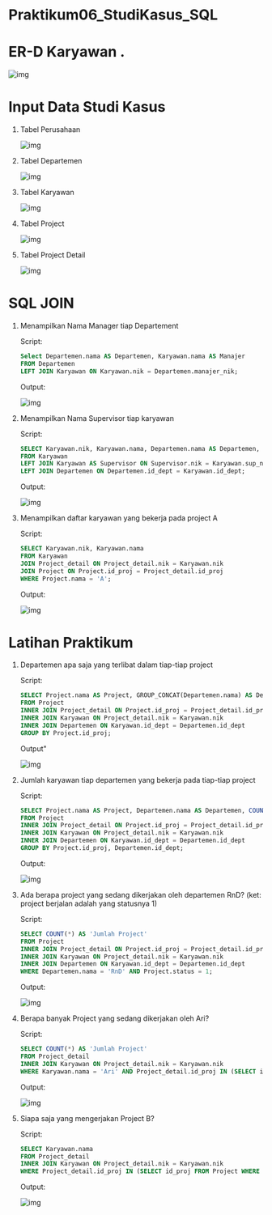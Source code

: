 # Praktikum06_StudiKasus_SQL

# ER-D Karyawan .

![img](gambar/ERD.png)

# Input Data Studi Kasus

1. Tabel Perusahaan

    ![img](gambar/1.png)

2. Tabel Departemen

    ![img](gambar/2.png)

3. Tabel Karyawan

    ![img](gambar/3.png)

4. Tabel Project

    ![img](gambar/4.png)

5. Tabel Project Detail

    ![img](gambar/5.png)


# SQL JOIN

1. Menampilkan Nama Manager tiap Departement

    Script:

    ```sql
    Select Departemen.nama AS Departemen, Karyawan.nama AS Manajer
    FROM Departemen
    LEFT JOIN Karyawan ON Karyawan.nik = Departemen.manajer_nik;
    ```

    Output:

    ![img](gambar/6.png)

2. Menampilkan Nama Supervisor tiap karyawan

    Script:

    ```sql
    SELECT Karyawan.nik, Karyawan.nama, Departemen.nama AS Departemen, Supervisor.nama AS Supervisor
    FROM Karyawan
    LEFT JOIN Karyawan AS Supervisor ON Supervisor.nik = Karyawan.sup_nik
    LEFT JOIN Departemen ON Departemen.id_dept = Karyawan.id_dept;
    ```

    Output:

    ![img](gambar/7.png)

3. Menampilkan daftar karyawan yang bekerja pada project A

    Script:

    ```sql
    SELECT Karyawan.nik, Karyawan.nama
    FROM Karyawan
    JOIN Project_detail ON Project_detail.nik = Karyawan.nik
    JOIN Project ON Project.id_proj = Project_detail.id_proj
    WHERE Project.nama = 'A';
    ```

    Output:

    ![img](gambar/8.png)


# Latihan Praktikum

1. Departemen apa saja yang terlibat dalam tiap-tiap project

    Script:

    ```sql
    SELECT Project.nama AS Project, GROUP_CONCAT(Departemen.nama) AS Departemen
    FROM Project
    INNER JOIN Project_detail ON Project.id_proj = Project_detail.id_proj
    INNER JOIN Karyawan ON Project_detail.nik = Karyawan.nik
    INNER JOIN Departemen ON Karyawan.id_dept = Departemen.id_dept
    GROUP BY Project.id_proj;
    ```

    Output"

    ![img](gambar/9.png)

2. Jumlah karyawan tiap departemen yang bekerja pada tiap-tiap project

    Script:

    ```sql
    SELECT Project.nama AS Project, Departemen.nama AS Departemen, COUNT(*) AS 'Jumlah Karyawan'
    FROM Project
    INNER JOIN Project_detail ON Project.id_proj = Project_detail.id_proj
    INNER JOIN Karyawan ON Project_detail.nik = Karyawan.nik
    INNER JOIN Departemen ON Karyawan.id_dept = Departemen.id_dept
    GROUP BY Project.id_proj, Departemen.id_dept;
    ```

    Output:

    ![img](gambar/10.png)

3. Ada berapa project yang sedang dikerjakan oleh departemen RnD? 
(ket: project berjalan adalah yang statusnya 1)

    Script:

    ```sql
    SELECT COUNT(*) AS 'Jumlah Project'
    FROM Project
    INNER JOIN Project_detail ON Project.id_proj = Project_detail.id_proj
    INNER JOIN Karyawan ON Project_detail.nik = Karyawan.nik
    INNER JOIN Departemen ON Karyawan.id_dept = Departemen.id_dept
    WHERE Departemen.nama = 'RnD' AND Project.status = 1;
    ```

    Output:
    
    ![img](gambar/11.png)

4. Berapa banyak Project yang sedang dikerjakan oleh Ari?

    Script:

    ```sql
    SELECT COUNT(*) AS 'Jumlah Project'
    FROM Project_detail
    INNER JOIN Karyawan ON Project_detail.nik = Karyawan.nik
    WHERE Karyawan.nama = 'Ari' AND Project_detail.id_proj IN (SELECT id_proj FROM Project WHERE status = 1);
    ```

    Output:

    ![img](gambar/12.png)

5. Siapa saja yang mengerjakan Project B?

    Script:

    ```sql
    SELECT Karyawan.nama
    FROM Project_detail
    INNER JOIN Karyawan ON Project_detail.nik = Karyawan.nik
    WHERE Project_detail.id_proj IN (SELECT id_proj FROM Project WHERE nama = 'B');
    ```

    Output:

    ![img](gambar/13.png)





